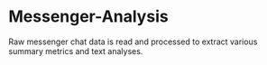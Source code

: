 # Messenger-Analysis
Raw messenger chat data is read and processed to extract various summary metrics and text analyses.
